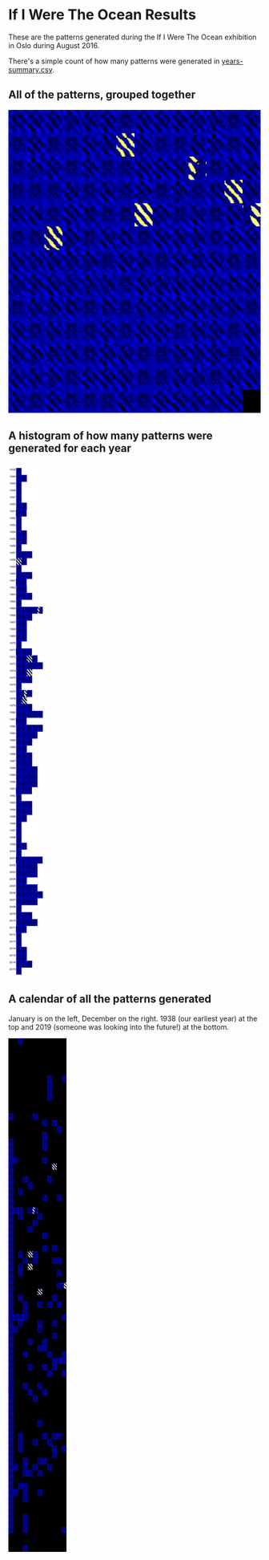 # If I Were The Ocean Results

These are the patterns generated during the If I Were The Ocean exhibition in Oslo during August 2016.

There's a simple count of how many patterns were generated in [years-summary.csv](years-summary.csv).

## All of the patterns, grouped together

![All the patterns grouped together](all-patterns.png)

## A histogram of how many patterns were generated for each year

![Count of patterns each year](years-histogram.png)

## A calendar of all the patterns generated

January is on the left, December on the right.  1938 (our earliest year) at the top and 2019 (someone was looking into the future!) at the bottom.

![Calendar of all the patterns](pattern-calendar.png)

